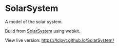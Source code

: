 # SolarSystem
A model of the solar system.

Build from <a href="https://github.com/LCLPYT/SolarSystem">SolarSystem</a> using webkit.

View live version: https://lclpyt.github.io/SolarSystem/
